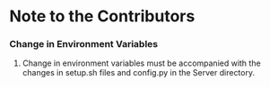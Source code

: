 # Note to the Contributors

### Change in Environment Variables
1. Change in environment variables must be accompanied with the changes in setup.sh files and config.py in the Server directory.